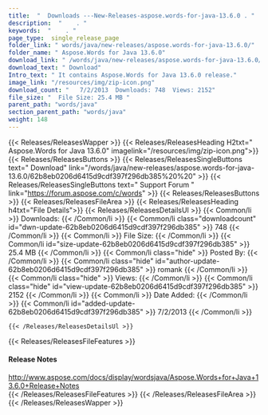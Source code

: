 ```yaml
---
title:  "  Downloads ---New-Releases-aspose.words-for-java-13.6.0 . " 
description:  "    . " 
keywords:  "    . " 
page_type:  single_release_page
folder_link: " words/java/new-releases/aspose.words-for-java-13.6.0/"
folder_name: " Aspose.Words for Java 13.6.0"
download_link: " /words/java/new-releases/aspose.words-for-java-13.6.0/62b8eb0206d6415d9cdf397f296db385"
download_text: " Download"
Intro_text: " It contains Aspose.Words for Java 13.6.0 release."
image_link: "/resources/img/zip-icon.png"
download_count: "   7/2/2013  Downloads: 748  Views: 2152"
file_size: "  File Size: 25.4 MB "
parent_path: "words/java"
section_parent_path: "words/java"
weight: 148 
---
```


{{< Releases/ReleasesWapper >}}
  {{< Releases/ReleasesHeading H2txt=" Aspose.Words for Java 13.6.0" imagelink="/resources/img/zip-icon.png">}}
  {{< Releases/ReleasesButtons >}}
    {{< Releases/ReleasesSingleButtons text=" Download" link="/words/java/new-releases/aspose.words-for-java-13.6.0/62b8eb0206d6415d9cdf397f296db385%20%20" >}}
    {{< Releases/ReleasesSingleButtons text=" Support Forum " link="https://forum.aspose.com/c/words" >}}
  {{< Releases/ReleasesButtons >}}
  {{< Releases/ReleasesFileArea >}}
    {{< Releases/ReleasesHeading h4txt="File Details">}}
    {{< Releases/ReleasesDetailsUl >}}
            {{< Common/li  >}} Downloads: {{< /Common/li >}} 
      {{< Common/li class="downloadcount" id="dwn-update-62b8eb0206d6415d9cdf397f296db385" >}} 748 {{< /Common/li >}} 
      {{< Common/li  >}} File Size: {{< /Common/li >}} 
      {{< Common/li id="size-update-62b8eb0206d6415d9cdf397f296db385" >}} 25.4 MB {{< /Common/li >}} 
      {{< Common/li  class="hide" >}} Posted By: {{< /Common/li >}} 
      {{< Common/li class="hide" id="author-update-62b8eb0206d6415d9cdf397f296db385" >}} romank {{< /Common/li >}} 
      {{< Common/li class="hide"  >}} Views: {{< /Common/li >}} 
      {{< Common/li class="hide" id="view-update-62b8eb0206d6415d9cdf397f296db385" >}} 2152 {{< /Common/li >}} 
      {{< Common/li  >}} Date Added: {{< /Common/li >}} 
      {{< Common/li id="added-update-62b8eb0206d6415d9cdf397f296db385" >}} 7/2/2013 {{< /Common/li >}} 

    {{< /Releases/ReleasesDetailsUl >}}

  {{< Releases/ReleasesFileFeatures >}}
      <h4>Release Notes</h4><div><a href="http://www.aspose.com/docs/display/wordsjava/Aspose.Words+for+Java+13.6.0+Release+Notes">http://www.aspose.com/docs/display/wordsjava/Aspose.Words+for+Java+13.6.0+Release+Notes</a></div>
  {{< /Releases/ReleasesFileFeatures >}}
 {{< /Releases/ReleasesFileArea >}}
{{< /Releases/ReleasesWapper >}}


